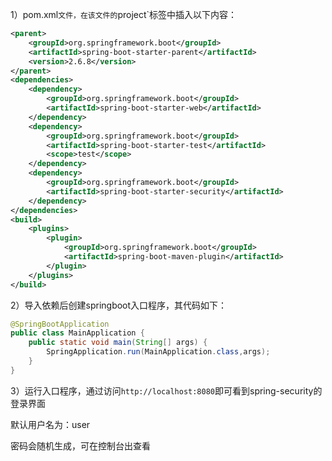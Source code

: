 1）pom.xml`文件，在该文件的`project`标签中插入以下内容：

```xml
<parent>
    <groupId>org.springframework.boot</groupId>
    <artifactId>spring-boot-starter-parent</artifactId>
    <version>2.6.8</version>
</parent>
<dependencies>
    <dependency>
        <groupId>org.springframework.boot</groupId>
        <artifactId>spring-boot-starter-web</artifactId>
    </dependency>
    <dependency>
        <groupId>org.springframework.boot</groupId>
        <artifactId>spring-boot-starter-test</artifactId>
        <scope>test</scope>
    </dependency>
    <dependency>
        <groupId>org.springframework.boot</groupId>
        <artifactId>spring-boot-starter-security</artifactId>
    </dependency>
</dependencies>
<build>
    <plugins>
        <plugin>
            <groupId>org.springframework.boot</groupId>
            <artifactId>spring-boot-maven-plugin</artifactId>
        </plugin>
    </plugins>
</build>
```

2）导入依赖后创建springboot入口程序，其代码如下：

```java
@SpringBootApplication
public class MainApplication {
    public static void main(String[] args) {
        SpringApplication.run(MainApplication.class,args);
    }
}
```

3）运行入口程序，通过访问`http://localhost:8080`即可看到spring-security的登录界面

默认用户名为：user

密码会随机生成，可在控制台出查看